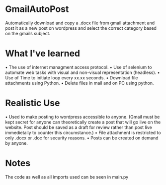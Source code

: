 # GmailAutoPost
Automatically download and copy a .docx file from gmail attachment and post it as a new post on wordpress and select the correct category based on the gmails subject.
# What I've learned
• The use of internet managment access protocol.
• Use of selenium to automate web tasks with visual and non-visual representation (headless).
• Use of Time to initiate loop every xx.xx seconds.
• Download file attachments using Python. 
• Delete files in mail and on PC using python.
# Realistic Use
• Used to make posting to wordpress accessible to anyone. (Gmail must be kept secret for anyone can theoretically create a post that will go live on the website. Post should be saved as a draft for review rather than post live immedietally to counter this circumstance.)
• File attachment is restricted to only .docx or .doc for security reasons.
• Posts can be created on demand by anyone.
# Notes
The code as well as all imports used can be seen in main.py

